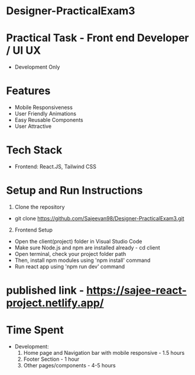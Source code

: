 # Designer-PracticalExam3
# Practical Task - Front end Developer / UI UX
- Development Only


# Features
- Mobile Responsiveness
- User Friendly Animations
- Easy Reusable Components
- User Attractive


# Tech Stack
- Frontend: React.JS, Tailwind CSS


# Setup and Run Instructions
1. Clone the repository
- git clone https://github.com/Sajeevan98/Designer-PracticalExam3.git

2. Frontend Setup
- Open the client(project) folder in Visual Studio Code
- Make sure Node.js and npm are installed already - cd client
- Open terminal, check your project folder path
- Then, install npm modules using 'npm install' command
- Run react app using 'npm run dev' command


# published link - https://sajee-react-project.netlify.app/


# Time Spent
- Development: 
	1) Home page and Navigation bar with mobile responsive - 1.5 hours
	2) Footer Section - 1 hour
	3) Other pages/components - 4-5 hours
